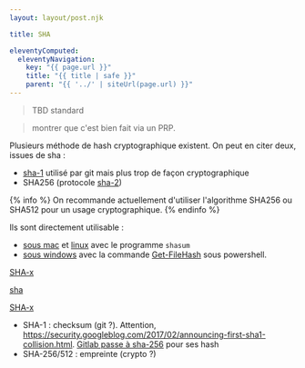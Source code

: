 ```yaml
---
layout: layout/post.njk

title: SHA

eleventyComputed:
  eleventyNavigation:
    key: "{{ page.url }}"
    title: "{{ title | safe }}"
    parent: "{{ '../' | siteUrl(page.url) }}"
---
```



> TBD standard

> montrer que c'est bien fait via un PRP.

Plusieurs méthode de hash cryptographique existent. On peut en citer deux, issues de sha :

- [sha-1](https://fr.wikipedia.org/wiki/SHA-1) utilisé par git mais plus trop de façon cryptographique
- SHA256 (protocole [sha-2](https://fr.wikipedia.org/wiki/SHA-2))

{% info %}
On recommande actuellement d'utiliser l'algorithme SHA256 ou SHA512 pour un usage cryptographique.
{% endinfo %}

Ils sont directement utilisable :

- [sous mac](https://fre.applersg.com/check-sha1-checksum-mac-os-x) et [linux](https://www.lojiciels.com/quest-ce-que-shasum-sous-linux/) avec le programme `shasum`
- [sous windows](https://lecrabeinfo.net/verifier-integrite-calculer-empreinte-checksum-md5-sha1-sha256-fichier-windows.html) avec la commande [Get-FileHash](module) sous powershell.


[SHA-x](https://en.wikipedia.org/wiki/Secure_Hash_Algorithms)

[sha](https://www.youtube.com/watch?v=DMtFhACPnTY)

[SHA-x](https://en.wikipedia.org/wiki/Secure_Hash_Algorithms)

- SHA-1 : checksum (git ?). Attention, <https://security.googleblog.com/2017/02/announcing-first-sha1-collision.html>. [Gitlab passe à sha-256](https://about.gitlab.com/blog/2023/08/28/sha256-support-in-gitaly/) pour ses hash
- SHA-256/512 : empreinte (crypto ?)
